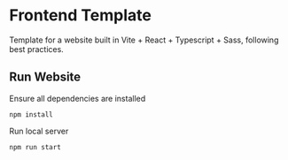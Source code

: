 # Frontend Template
Template for a website built in Vite + React + Typescript + Sass, following best practices.

## Run Website
Ensure all dependencies are installed
```
npm install
```

Run local server
```
npm run start
```
